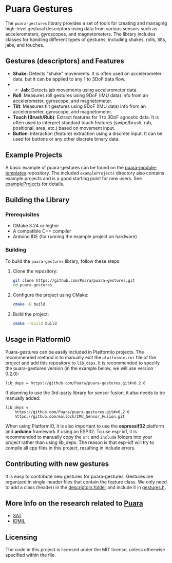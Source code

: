 # Puara Gestures
The `puara-gestures` library provides a set of tools for creating and managing high-level gestural descriptors using data from various sensors such as accelerometers, gyroscopes, and magnetometers. The library includes classes for handling different types of gestures, including shakes, rolls, tilts, jabs, and touches.

## Gestures (descriptors) and Features

- **Shake**: Detects "shake" movements. It is often used on accelerometer data, but it can be applied to any 1 to 3DoF data flow.
- - **Jab**: Detects jab movements using accelerometer data.
- **Roll**: Measures roll gestures using 9DoF (IMU data) info from an accelerometer, gyroscope, and magnetometer.
- **Tilt**: Measures tilt gestures using 9DoF (IMU data) info from an accelerometer, gyroscope, and magnetometer.
- **Touch (Brush/Rub)**: Extract features for 1 to 3DoF agnostic data. It is often used to interpret standard touch features (swipe/brush, rub, positional, area, etc.) based on movement input.
- **Button**: Interaction (feature) extraction using a discrete input. It can be used for buttons or any other discrete binary data.

## Example Projects

A basic example of puara-gestures can be found on the [puara-module-templates](https://github.com/Puara/puara-module-templates/tree/main/basic-gestures) repository.
The included `exampleProjects` directory also contains example projects and is a good starting point for new users. 
See [exampleProjects](/exampleProjects) for details.

## Building the Library

### Prerequisites

- CMake 3.24 or higher
- A compatible C++ compiler
- Arduino IDE (for running the example project on hardware)

### Building

To build the `puara-gestures` library, follow these steps:

1. Clone the repository:
    ```sh
    git clone https://github.com/Puara/puara-gestures.git
    cd puara-gestures
    ```
2. Configure the project using CMake:
    ```sh
    cmake -B build
    ```
3. Build the project:
    ```sh
    cmake --build build
    ```

## Usage in PlatformIO

Puara-gestures can be easily included in PlatformIo projects. The recommended method is to manually edit the `platformio.ini` file of the project and add this repository to `lib_deps`. It is recommended to specify the puara-gestures version (in the example below, we will use version 0.2.0): 

```
lib_deps = https://github.com/Puara/puara-gestures.git#v0.2.0
```

If planning to use the 3rd-party library for sensor fusion, it also needs to be manually added:

```
lib_deps = 
	https://github.com/Puara/puara-gestures.git#v0.2.0
	https://github.com/malloch/IMU_Sensor_Fusion.git
```

When using PlatformIO, it is also important to use the **espressif32** platform and **arduino** framework if using an ESP32. 
To use esp-idf, it is recommended to manually copy the `src` and `include` folders into your project rather than using lib_deps.
The reason is that esp-idf will try to compile all cpp files in this project, resulting in include errors.

## Contributing with new gestures

It is easy to contribute new gestures for puara-gestures.
Gestures are organized in single-header files that contain the feature class.
We only need to add a class (header) in the [descriptors folder](include/puara/descriptors) and include it in [gestures.h](include/puara/gestures.h).


## More Info on the research related to [Puara](https://github.com/Puara)

- [SAT](http://www.sat.qc.ca)
- [IDMIL](http://www.idmil.org)

## Licensing

The code in this project is licensed under the MIT license, unless otherwise specified within the file.
